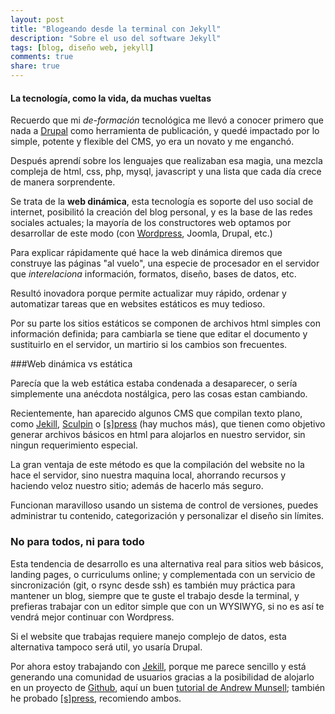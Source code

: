 ```yaml
---
layout: post
title: "Blogeando desde la terminal con Jekyll"
description: "Sobre el uso del software Jekyll"
tags: [blog, diseño web, jekyll]
comments: true
share: true
---
```

 
#### La tecnología, como la vida, da muchas vueltas

Recuerdo que mi *de-formación* tecnológica me llevó a conocer primero que nada a [Drupal](http://drupal.org) como herramienta de publicación, y quedé impactado por lo simple, potente y flexible del CMS, yo era un novato y me enganchó.


Después aprendí sobre los lenguajes que realizaban esa magia, una mezcla compleja de html, css, php, mysql, javascript y una lista que cada día crece de manera sorprendente.

Se trata de la **web dinámica**, esta tecnología es soporte del uso social de internet, posibilitó la creación del blog personal, y es la base de las redes sociales actuales; la mayoría de los constructores web optamos por desarrollar de este modo (con [Wordpress](http://wordpress.org), Joomla, Drupal, etc.)


Para explicar rápidamente qué hace la web dinámica diremos que construye las páginas "al vuelo", una especie de procesador en el servidor que *interelaciona* información, formatos, diseño, bases de datos, etc.


Resultó inovadora porque permite actualizar muy rápido, ordenar y automatizar tareas que en websites estáticos es muy tedioso.


Por su parte los sitios estáticos se componen de archivos html simples con información definida; para cambiarla se tiene que editar el documento y sustituirlo en el servidor, un martirio si los cambios son frecuentes.

###Web dinámica vs estática

Parecía que la web estática estaba condenada a desaparecer, o sería simplemente una anécdota nostálgica, pero las cosas estan cambiando.


Recientemente, han aparecido algunos CMS que compilan texto plano, como [Jekill](http://jekyllrb.com), [Sculpin](http://sculpin.io) o [[s]press](http://spress.yosymfony.com) (hay muchos más), que tienen como objetivo generar archivos básicos en html para alojarlos en nuestro servidor, sin ningun requerimiento especial.


La gran ventaja de este método es que la compilación del website no la hace el servidor, sino nuestra maquina local, ahorrando recursos y haciendo veloz nuestro sitio; además de hacerlo más seguro.


Funcionan maravilloso usando un sistema de control de versiones, puedes administrar tu contenido, categorización y personalizar el diseño sin límites.

### No para todos, ni para todo

Esta tendencia de desarrollo es una alternativa real para sitios web básicos, landing pages, o curriculums online; y complementada con un servicio de sincronización (git, o rsync desde ssh) es también muy práctica para mantener un blog, siempre que te guste el trabajo desde la terminal, y prefieras trabajar con un editor simple que con un WYSIWYG, si no es así te vendrá mejor continuar con Wordpress.


Si el website que trabajas requiere manejo complejo de datos, esta alternativa tampoco será util, yo usaría Drupal.


Por ahora estoy trabajando con [Jekill](http://jekyllrb.com), porque me parece sencillo y está generando una comunidad de usuarios gracias a la posibilidad de alojarlo en un proyecto de [Github](http://github.com), aquí un buen [tutorial de Andrew Munsell](https://www.andrewmunsell.com/tutorials/jekyll-by-example); también he probado [[s]press](http://spress.yosymfony.com), recomiendo ambos.